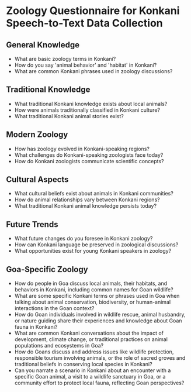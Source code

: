 # Zoology Questionnaire for Konkani Speech-to-Text Data Collection

## General Knowledge
- What are basic zoology terms in Konkani?
- How do you say 'animal behavior' and 'habitat' in Konkani?
- What are common Konkani phrases used in zoology discussions?

## Traditional Knowledge
- What traditional Konkani knowledge exists about local animals?
- How were animals traditionally classified in Konkani culture?
- What traditional Konkani animal stories exist?

## Modern Zoology
- How has zoology evolved in Konkani-speaking regions?
- What challenges do Konkani-speaking zoologists face today?
- How do Konkani zoologists communicate scientific concepts?

## Cultural Aspects
- What cultural beliefs exist about animals in Konkani communities?
- How do animal relationships vary between Konkani regions?
- What traditional Konkani animal knowledge persists today?

## Future Trends
- What future changes do you foresee in Konkani zoology?
- How can Konkani language be preserved in zoological discussions?
- What opportunities exist for young Konkani speakers in zoology?

## Goa-Specific Zoology
- How do people in Goa discuss local animals, their habitats, and behaviors in Konkani, including common names for Goan wildlife?
- What are some specific Konkani terms or phrases used in Goa when talking about animal conservation, biodiversity, or human-animal interactions in the Goan context?
- How do Goan individuals involved in wildlife rescue, animal husbandry, or nature guiding share their experiences and knowledge about Goan fauna in Konkani?
- What are common Konkani conversations about the impact of development, climate change, or traditional practices on animal populations and ecosystems in Goa?
- How do Goans discuss and address issues like wildlife protection, responsible tourism involving animals, or the role of sacred groves and traditional beliefs in conserving local species in Konkani?
- Can you narrate a scenario in Konkani about an encounter with a specific Goan animal, a visit to a wildlife sanctuary in Goa, or a community effort to protect local fauna, reflecting Goan perspectives?

